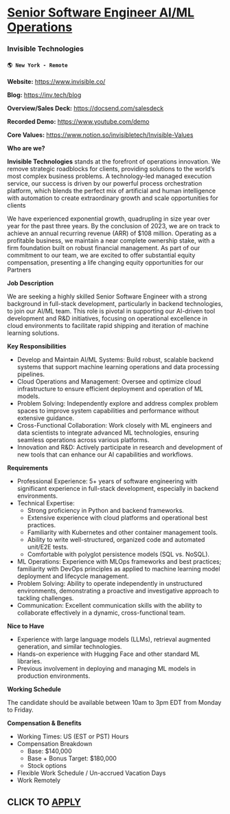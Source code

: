 # [Senior Software Engineer AI/ML Operations](https://www.remotewlb.com/apply/senior-software-engineer-ai-ml-operations)  
### Invisible Technologies  
#### `🌎 New York - Remote`  

**Website:** https://www.invisible.co/

**Blog:** https://inv.tech/blog

**Overview/Sales Deck:** https://docsend.com/salesdeck

**Recorded Demo:** https://www.youtube.com/demo

**Core Values:** https://www.notion.so/invisibletech/Invisible-Values

**Who are we?**

**Invisible Technologies** stands at the forefront of operations innovation. We remove strategic roadblocks for clients, providing solutions to the world’s most complex business problems. A technology-led managed execution service, our success is driven by our powerful process orchestration platform, which blends the perfect mix of artificial and human intelligence with automation to create extraordinary growth and scale opportunities for clients

We have experienced exponential growth, quadrupling in size year over year for the past three years. By the conclusion of 2023, we are on track to achieve an annual recurring revenue (ARR) of $108 million. Operating as a profitable business, we maintain a near complete ownership stake, with a firm foundation built on robust financial management. As part of our commitment to our team, we are excited to offer substantial equity compensation, presenting a life changing equity opportunities for our Partners

**Job Description**

We are seeking a highly skilled Senior Software Engineer with a strong background in full-stack development, particularly in backend technologies, to join our AI/ML team. This role is pivotal in supporting our AI-driven tool development and R&D initiatives, focusing on operational excellence in cloud environments to facilitate rapid shipping and iteration of machine learning solutions.

**Key Responsibilities**

  * Develop and Maintain AI/ML Systems: Build robust, scalable backend systems that support machine learning operations and data processing pipelines.
  * Cloud Operations and Management: Oversee and optimize cloud infrastructure to ensure efficient deployment and operation of ML models.
  * Problem Solving: Independently explore and address complex problem spaces to improve system capabilities and performance without extensive guidance.
  * Cross-Functional Collaboration: Work closely with ML engineers and data scientists to integrate advanced ML technologies, ensuring seamless operations across various platforms.
  * Innovation and R&D: Actively participate in research and development of new tools that can enhance our AI capabilities and workflows.

**Requirements**

  * Professional Experience: 5+ years of software engineering with significant experience in full-stack development, especially in backend environments.
  * Technical Expertise:
    * Strong proficiency in Python and backend frameworks.
    * Extensive experience with cloud platforms and operational best practices.
    * Familiarity with Kubernetes and other container management tools.
    * Ability to write well-structured, organized code and automated unit/E2E tests.
    * Comfortable with polyglot persistence models (SQL vs. NoSQL).
  * ML Operations: Experience with MLOps frameworks and best practices; familiarity with DevOps principles as applied to machine learning model deployment and lifecycle management.
  * Problem Solving: Ability to operate independently in unstructured environments, demonstrating a proactive and investigative approach to tackling challenges.
  * Communication: Excellent communication skills with the ability to collaborate effectively in a dynamic, cross-functional team.

**Nice to Have**

  * Experience with large language models (LLMs), retrieval augmented generation, and similar technologies.
  * Hands-on experience with Hugging Face and other standard ML libraries.
  * Previous involvement in deploying and managing ML models in production environments.

**Working Schedule**

The candidate should be available between 10am to 3pm EDT from Monday to Friday.

**Compensation & Benefits**

  * Working Times: US (EST or PST) Hours
  * Compensation Breakdown
    * Base: $140,000
    * Base + Bonus Target: $180,000 
    * Stock options
  * Flexible Work Schedule / Un-accrued Vacation Days
  * Work Remotely

  
## CLICK TO [APPLY](https://www.remotewlb.com/apply/senior-software-engineer-ai-ml-operations)

